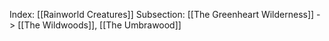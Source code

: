 Index: [[Rainworld Creatures]]
Subsection: [[The Greenheart Wilderness]] -> [[The Wildwoods]], [[The Umbrawood]]